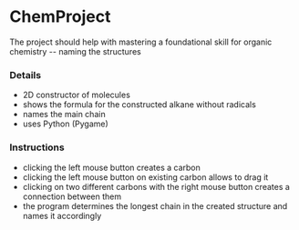 # ChemProject
The project should help with mastering a foundational skill for organic chemistry -- naming the structures

### Details
- 2D constructor of molecules
- shows the formula for the constructed alkane without radicals
- names the main chain
- uses Python (Pygame)

### Instructions
- clicking the left mouse button creates a carbon
- clicking the left mouse button on existing carbon allows to drag it
- clicking on two different carbons with the right mouse button creates a connection between them
- the program determines the longest chain in the created structure and names it accordingly
